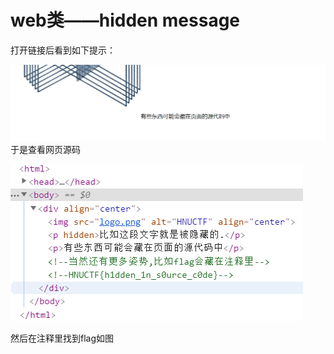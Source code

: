 # web类——hidden message

打开链接后看到如下提示：

![](png/png1.png)
于是查看网页源码

![](png/png2.png)


然后在注释里找到flag如图
